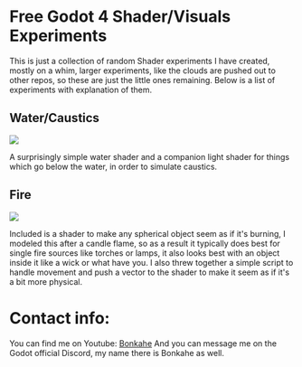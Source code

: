 # Free Godot 4 Shader/Visuals Experiments
This is just a collection of random Shader experiments I have created, mostly on a whim, larger experiments, like the clouds are pushed out to other repos, so these are just the little ones remaining.
Below is a list of experiments with explanation of them.

##  Water/Caustics
<img src="https://github.com/Bonkahe/BonkaheShaderExpirements/blob/main/Water/WaterGif.gif">

A surprisingly simple water shader and a companion light shader for things which go below the water, in order to simulate caustics.


##  Fire
<img src="https://github.com/Bonkahe/BonkaheShaderExpirements/blob/main/Fire/FireExample.gif">

Included is a shader to make any spherical object seem as if it's burning, I modeled this after a candle flame, so as a result it typically does best for single fire sources like torches or lamps, it also looks best with an object inside it like a wick or what have you.
I also threw together a simple script to handle movement and push a vector to the shader to make it seem as if it's a bit more physical.



# Contact info:
You can find me on Youtube:
[Bonkahe](https://www.youtube.com/channel/UCCF1XBU7lknM180qDhM_DvA)
And you can message me on the Godot official Discord, my name there is Bonkahe as well.
